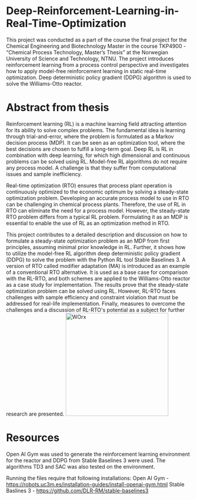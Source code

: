 # Deep-Reinforcement-Learning-in-Real-Time-Optimization

This project was conducted as a part of the course the final project for the Chemical Engineering and Biotechnology Master in the course TKP4900 - “Chemical Process Technology, Master’s Thesis” at the Norwegian University of Science and Technology, NTNU. The project introduces reinforcement learning from a process control perspective and investigates how to apply model-free reinforcement learning in static real-time optimization. Deep deterministic policy gradient (DDPG) algorithm is used to solve the Williams-Otto reactor.

# Abstract from thesis

Reinforcement learning (RL) is a machine learning field attracting attention for its ability to solve complex problems. The fundamental idea is learning through trial-and-error, where the problem is formulated as a Markov decision process (MDP). It can be seen as an optimization tool, where the best decisions are chosen to fulfill a long-term goal. Deep RL is RL in combination with deep learning, for which high dimensional and continuous problems can be solved using RL. Model-free RL algorithms do not require any process model. A challenge is that they suffer from computational issues and sample inefficiency. 

Real-time optimization (RTO) ensures that process plant operation is continuously optimized to the economic optimum by solving a steady-state optimization problem. Developing an accurate process model to use in RTO can be challenging in chemical process plants. Therefore, the use of RL in RTO can eliminate the need for a process model. However, the steady-state RTO problem differs from a typical RL problem. Formulating it as an MDP is essential to enable the use of RL as an optimization method in RTO. 

This project contributes to a detailed description and discussion on how to formulate a steady-state optimization problem as an MDP from first principles, assuming minimal prior knowledge in RL. Further, it shows how to utilize the model-free RL algorithm deep deterministic policy gradient (DDPG) to solve the problem with the Python RL tool Stable Baselines 3. A version of RTO called modifier adaptation (MA) is introduced as an example of a conventional RTO alternative. It is used as a base case for comparison with the RL-RTO, and both schemes are applied to the Williams-Otto reactor as a case study for implementation. The results prove that the steady-state optimization problem can be solved using RL. However, RL-RTO faces challenges with sample efficiency and constraint violation that must be addressed for real-life implementation. Finally, measures to overcome the challenges and a discussion of RL-RTO's potential as a subject for further research are presented.
<img width="279" alt="WOrx" src="https://user-images.githubusercontent.com/94930940/172698624-824647a2-c1ff-4c9e-b139-9d0664427b80.png">

# Resources 

Open AI Gym was used to generate the reinforcement learning environment for the reactor and DDPG from Stable Baselines 3 were used. The algorithms TD3 and SAC was also tested on the environment. 

Running the files require that following installations:
Open AI Gym - https://robots.uc3m.es/installation-guides/install-openai-gym.html
Stable Baslines 3 - https://github.com/DLR-RM/stable-baselines3

